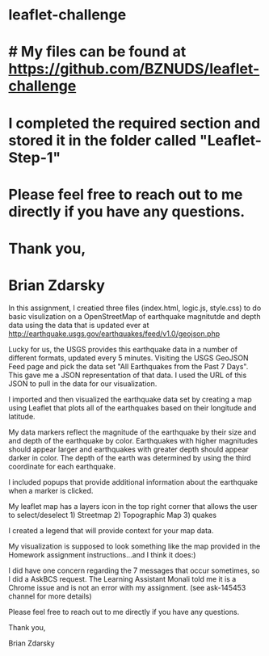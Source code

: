 # leaflet-challenge
# # My files can be found at https://github.com/BZNUDS/leaflet-challenge
# I completed the required section and stored it in the folder called "Leaflet-Step-1"
# Please feel free to reach out to me directly if you have any questions.
# Thank you,
# Brian Zdarsky


In this assignment, I creatied three files (index.html, logic.js, style.css) to do basic visulization on a OpenStreetMap of earthquake magnitutde and depth data using the data that is updated ever at http://earthquake.usgs.gov/earthquakes/feed/v1.0/geojson.php
 
Lucky for us, the USGS provides this earthquake data in a number of different formats, updated every 5 minutes. Visiting the USGS GeoJSON Feed page and pick the data set "All Earthquakes from the Past 7 Days". This gave me a JSON representation of that data. I used the URL of this JSON to pull in the data for our visualization.

I imported and then visualized the earthquake data set by creating a map using Leaflet that plots all of the earthquakes based on their longitude and latitude.

My data markers reflect the magnitude of the earthquake by their size and and depth of the earthquake by color. Earthquakes with higher magnitudes should appear larger and earthquakes with greater depth should appear darker in color. The depth of the earth was determined by using the third coordinate for each earthquake.

I included popups that provide additional information about the earthquake when a marker is clicked.

My leaflet map has a layers icon in the top right corner that allows the user to select/deselect 
    1) Streetmap
    2) Topographic Map
    3) quakes

I created a legend that will provide context for your map data.

My visualization is supposed to look something like the map provided in the Homework assignment instructions...and I think it does:)

I did have one concern regarding the 7 messages that occur sometimes, so I did a AskBCS request. The Learning Assistant Monali told me it is a Chrome issue and is not an error with my assignment. (see ask-145453 channel for more details)

Please feel free to reach out to me directly if you have any questions.

Thank you,

Brian Zdarsky